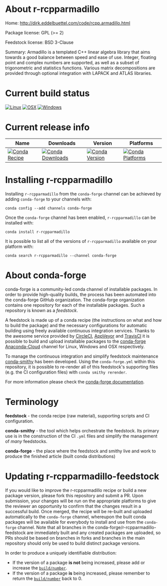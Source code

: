 About r-rcpparmadillo
=====================

Home: http://dirk.eddelbuettel.com/code/rcpp.armadillo.html

Package license: GPL (>= 2)

Feedstock license: BSD 3-Clause

Summary: Armadillo is a templated C++ linear algebra library that aims towards a good balance between speed and ease of use. Integer, floating point and complex numbers are supported, as well as a subset of trigonometric and statistics functions. Various matrix decompositions are provided through optional integration with LAPACK and ATLAS libraries.



Current build status
====================

[![Linux](https://img.shields.io/circleci/project/github/conda-forge/r-rcpparmadillo-feedstock/master.svg?label=Linux)](https://circleci.com/gh/conda-forge/r-rcpparmadillo-feedstock)
[![OSX](https://img.shields.io/travis/conda-forge/r-rcpparmadillo-feedstock/master.svg?label=macOS)](https://travis-ci.org/conda-forge/r-rcpparmadillo-feedstock)
[![Windows](https://img.shields.io/appveyor/ci/conda-forge/r-rcpparmadillo-feedstock/master.svg?label=Windows)](https://ci.appveyor.com/project/conda-forge/r-rcpparmadillo-feedstock/branch/master)

Current release info
====================

| Name | Downloads | Version | Platforms |
| --- | --- | --- | --- |
| [![Conda Recipe](https://img.shields.io/badge/recipe-r--rcpparmadillo-green.svg)](https://anaconda.org/conda-forge/r-rcpparmadillo) | [![Conda Downloads](https://img.shields.io/conda/dn/conda-forge/r-rcpparmadillo.svg)](https://anaconda.org/conda-forge/r-rcpparmadillo) | [![Conda Version](https://img.shields.io/conda/vn/conda-forge/r-rcpparmadillo.svg)](https://anaconda.org/conda-forge/r-rcpparmadillo) | [![Conda Platforms](https://img.shields.io/conda/pn/conda-forge/r-rcpparmadillo.svg)](https://anaconda.org/conda-forge/r-rcpparmadillo) |

Installing r-rcpparmadillo
==========================

Installing `r-rcpparmadillo` from the `conda-forge` channel can be achieved by adding `conda-forge` to your channels with:

```
conda config --add channels conda-forge
```

Once the `conda-forge` channel has been enabled, `r-rcpparmadillo` can be installed with:

```
conda install r-rcpparmadillo
```

It is possible to list all of the versions of `r-rcpparmadillo` available on your platform with:

```
conda search r-rcpparmadillo --channel conda-forge
```


About conda-forge
=================

conda-forge is a community-led conda channel of installable packages.
In order to provide high-quality builds, the process has been automated into the
conda-forge GitHub organization. The conda-forge organization contains one repository
for each of the installable packages. Such a repository is known as a *feedstock*.

A feedstock is made up of a conda recipe (the instructions on what and how to build
the package) and the necessary configurations for automatic building using freely
available continuous integration services. Thanks to the awesome service provided by
[CircleCI](https://circleci.com/), [AppVeyor](http://www.appveyor.com/)
and [TravisCI](https://travis-ci.org/) it is possible to build and upload installable
packages to the [conda-forge](https://anaconda.org/conda-forge)
[Anaconda-Cloud](http://docs.anaconda.org/) channel for Linux, Windows and OSX respectively.

To manage the continuous integration and simplify feedstock maintenance
[conda-smithy](http://github.com/conda-forge/conda-smithy) has been developed.
Using the ``conda-forge.yml`` within this repository, it is possible to re-render all of
this feedstock's supporting files (e.g. the CI configuration files) with ``conda smithy rerender``.

For more information please check the [conda-forge documentation](https://conda-forge.org/docs/).

Terminology
===========

**feedstock** - the conda recipe (raw material), supporting scripts and CI configuration.

**conda-smithy** - the tool which helps orchestrate the feedstock.
                   Its primary use is in the construction of the CI ``.yml`` files
                   and simplify the management of *many* feedstocks.

**conda-forge** - the place where the feedstock and smithy live and work to
                  produce the finished article (built conda distributions)


Updating r-rcpparmadillo-feedstock
==================================

If you would like to improve the r-rcpparmadillo recipe or build a new
package version, please fork this repository and submit a PR. Upon submission,
your changes will be run on the appropriate platforms to give the reviewer an
opportunity to confirm that the changes result in a successful build. Once
merged, the recipe will be re-built and uploaded automatically to the
`conda-forge` channel, whereupon the built conda packages will be available for
everybody to install and use from the `conda-forge` channel.
Note that all branches in the conda-forge/r-rcpparmadillo-feedstock are
immediately built and any created packages are uploaded, so PRs should be based
on branches in forks and branches in the main repository should only be used to
build distinct package versions.

In order to produce a uniquely identifiable distribution:
 * If the version of a package **is not** being increased, please add or increase
   the [``build/number``](http://conda.pydata.org/docs/building/meta-yaml.html#build-number-and-string).
 * If the version of a package **is** being increased, please remember to return
   the [``build/number``](http://conda.pydata.org/docs/building/meta-yaml.html#build-number-and-string)
   back to 0.